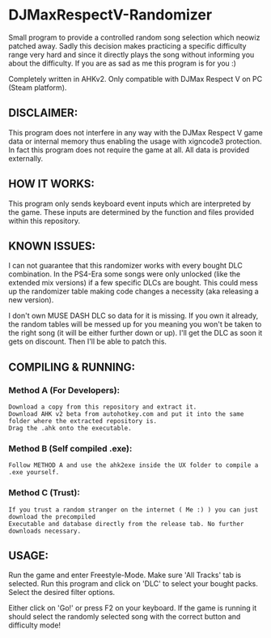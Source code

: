 # DJMaxRespectV-Randomizer

  Small program to provide a controlled random song selection which neowiz patched away.
  Sadly this decision makes practicing a specific difficulty range very hard and since it directly plays
  the song without informing you about the difficulty.
  If you are as sad as me this program is for you :)
  
  Completely written in AHKv2. Only compatible with DJMax Respect V on PC (Steam platform).

## DISCLAIMER:

  This program does not interfere in any way with the DJMax Respect V 
  game data or internal memory thus enabling the usage with xigncode3 protection.
  In fact this program does not require the game at all. All data is provided externally.

## HOW IT WORKS:

  This program only sends keyboard event inputs which are interpreted by the game.
  These inputs are determined by the function and files provided within this repository.

## KNOWN ISSUES:

  I can not guarantee that this randomizer works with every bought DLC combination.
  In the PS4-Era some songs were only unlocked (like the extended mix versions) if a few specific DLCs are bought.
  This could mess up the randomizer table making code changes a necessity (aka releasing a new version).
  
  I don't own MUSE DASH DLC so data for it is missing. If you own it already, the random tables will be
  messed up for you meaning you won't be taken to the right song (it will be either further down or up).
  I'll get the DLC as soon it gets on discount. Then I'll be able to patch this.

## COMPILING & RUNNING:

  ### Method A (For Developers):
    Download a copy from this repository and extract it.
    Download AHK v2 beta from autohotkey.com and put it into the same folder where the extracted repository is.
    Drag the .ahk onto the executable.
  
  ### Method B (Self compiled .exe):
    Follow METHOD A and use the ahk2exe inside the UX folder to compile a .exe yourself.
  
  ### Method C (Trust):
    If you trust a random stranger on the internet ( Me :) ) you can just download the precompiled
    Executable and database directly from the release tab. No further downloads necessary.
  
## USAGE:
  Run the game and enter Freestyle-Mode. Make sure 'All Tracks' tab is selected.
  Run this program and click on 'DLC' to select your bought packs.
  Select the desired filter options. 
  
  Either click on 'Go!' or press F2 on your keyboard. If the game is running it should select the randomly selected song
  with the correct button and difficulty mode!
